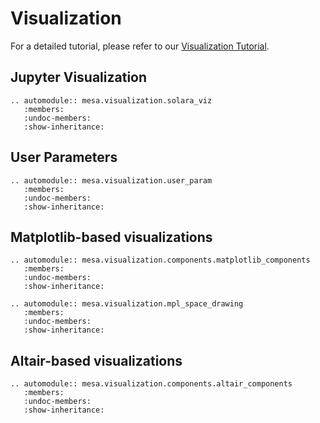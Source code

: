 # Visualization

For a detailed tutorial, please refer to our [Visualization Tutorial](../tutorials/visualization_tutorial.ipynb).

## Jupyter Visualization

```{eval-rst}
.. automodule:: mesa.visualization.solara_viz
   :members:
   :undoc-members:
   :show-inheritance:
```

## User Parameters

```{eval-rst}
.. automodule:: mesa.visualization.user_param
   :members:
   :undoc-members:
   :show-inheritance:
```


## Matplotlib-based visualizations

```{eval-rst}
.. automodule:: mesa.visualization.components.matplotlib_components
   :members:
   :undoc-members:
   :show-inheritance:
```

```{eval-rst}
.. automodule:: mesa.visualization.mpl_space_drawing
   :members:
   :undoc-members:
   :show-inheritance:
```

## Altair-based visualizations

```{eval-rst}
.. automodule:: mesa.visualization.components.altair_components
   :members:
   :undoc-members:
   :show-inheritance:
```